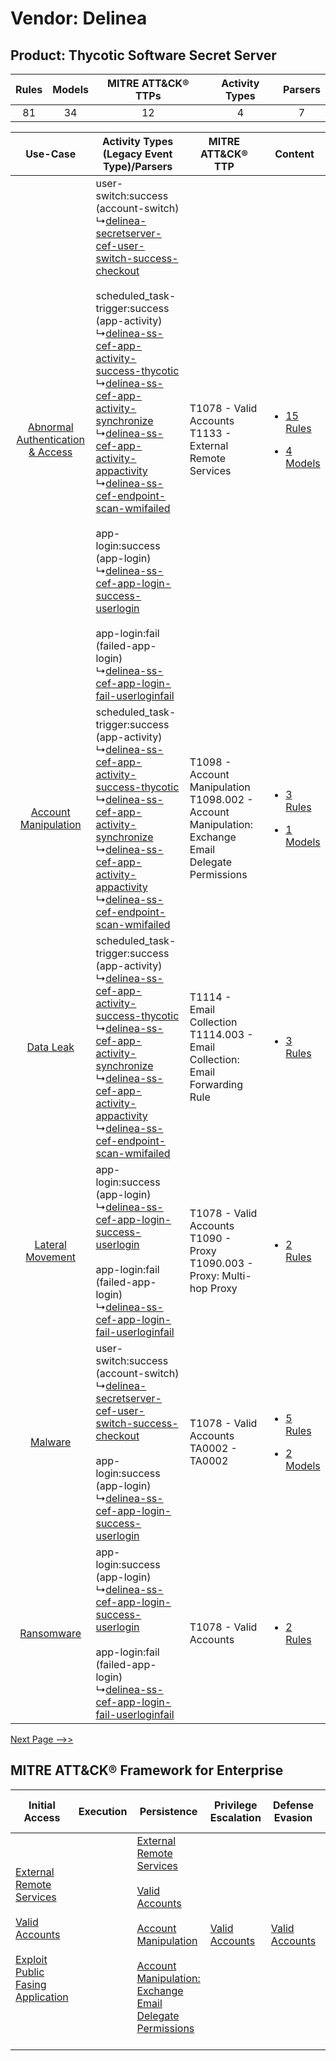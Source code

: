 Vendor: Delinea
===============
Product: Thycotic Software Secret Server
----------------------------------------
| Rules | Models | MITRE ATT&CK® TTPs | Activity Types | Parsers |
|:-----:|:------:|:------------------:|:--------------:|:-------:|
|  81   |   34   |         12         |       4        |    7    |

|    Use-Case    | Activity Types (Legacy Event Type)/Parsers    | MITRE ATT&CK® TTP    | Content    |
|:----:| ---- | ---- | ---- |
| [Abnormal Authentication & Access](../../../UseCases/uc_abnormal_authentication_&_access.md) |  user-switch:success (account-switch)<br> ↳[delinea-secretserver-cef-user-switch-success-checkout](Ps/pC_delineasecretservercefuserswitchsuccesscheckout.md)<br><br> scheduled_task-trigger:success (app-activity)<br> ↳[delinea-ss-cef-app-activity-success-thycotic](Ps/pC_delineasscefappactivitysuccessthycotic.md)<br> ↳[delinea-ss-cef-app-activity-synchronize](Ps/pC_delineasscefappactivitysynchronize.md)<br> ↳[delinea-ss-cef-app-activity-appactivity](Ps/pC_delineasscefappactivityappactivity.md)<br> ↳[delinea-ss-cef-endpoint-scan-wmifailed](Ps/pC_delineasscefendpointscanwmifailed.md)<br><br> app-login:success (app-login)<br> ↳[delinea-ss-cef-app-login-success-userlogin](Ps/pC_delineasscefapploginsuccessuserlogin.md)<br><br> app-login:fail (failed-app-login)<br> ↳[delinea-ss-cef-app-login-fail-userloginfail](Ps/pC_delineasscefapploginfailuserloginfail.md)<br> | T1078 - Valid Accounts<br>T1133 - External Remote Services<br>    | [<ul><li>15 Rules</li></ul><ul><li>4 Models</li></ul>](RM/r_m_delinea_thycotic_software_secret_server_Abnormal_Authentication_&_Access.md) |
|    [Account Manipulation](../../../UseCases/uc_account_manipulation.md)    |  scheduled_task-trigger:success (app-activity)<br> ↳[delinea-ss-cef-app-activity-success-thycotic](Ps/pC_delineasscefappactivitysuccessthycotic.md)<br> ↳[delinea-ss-cef-app-activity-synchronize](Ps/pC_delineasscefappactivitysynchronize.md)<br> ↳[delinea-ss-cef-app-activity-appactivity](Ps/pC_delineasscefappactivityappactivity.md)<br> ↳[delinea-ss-cef-endpoint-scan-wmifailed](Ps/pC_delineasscefendpointscanwmifailed.md)<br>    | T1098 - Account Manipulation<br>T1098.002 - Account Manipulation: Exchange Email Delegate Permissions<br> | [<ul><li>3 Rules</li></ul><ul><li>1 Models</li></ul>](RM/r_m_delinea_thycotic_software_secret_server_Account_Manipulation.md)    |
|    [Data Leak](../../../UseCases/uc_data_leak.md)    |  scheduled_task-trigger:success (app-activity)<br> ↳[delinea-ss-cef-app-activity-success-thycotic](Ps/pC_delineasscefappactivitysuccessthycotic.md)<br> ↳[delinea-ss-cef-app-activity-synchronize](Ps/pC_delineasscefappactivitysynchronize.md)<br> ↳[delinea-ss-cef-app-activity-appactivity](Ps/pC_delineasscefappactivityappactivity.md)<br> ↳[delinea-ss-cef-endpoint-scan-wmifailed](Ps/pC_delineasscefendpointscanwmifailed.md)<br>    | T1114 - Email Collection<br>T1114.003 - Email Collection: Email Forwarding Rule<br>    | [<ul><li>3 Rules</li></ul>](RM/r_m_delinea_thycotic_software_secret_server_Data_Leak.md)    |
|    [Lateral Movement](../../../UseCases/uc_lateral_movement.md)    |  app-login:success (app-login)<br> ↳[delinea-ss-cef-app-login-success-userlogin](Ps/pC_delineasscefapploginsuccessuserlogin.md)<br><br> app-login:fail (failed-app-login)<br> ↳[delinea-ss-cef-app-login-fail-userloginfail](Ps/pC_delineasscefapploginfailuserloginfail.md)<br>    | T1078 - Valid Accounts<br>T1090 - Proxy<br>T1090.003 - Proxy: Multi-hop Proxy<br>    | [<ul><li>2 Rules</li></ul>](RM/r_m_delinea_thycotic_software_secret_server_Lateral_Movement.md)    |
|    [Malware](../../../UseCases/uc_malware.md)    |  user-switch:success (account-switch)<br> ↳[delinea-secretserver-cef-user-switch-success-checkout](Ps/pC_delineasecretservercefuserswitchsuccesscheckout.md)<br><br> app-login:success (app-login)<br> ↳[delinea-ss-cef-app-login-success-userlogin](Ps/pC_delineasscefapploginsuccessuserlogin.md)<br>    | T1078 - Valid Accounts<br>TA0002 - TA0002<br>    | [<ul><li>5 Rules</li></ul><ul><li>2 Models</li></ul>](RM/r_m_delinea_thycotic_software_secret_server_Malware.md)    |
|    [Ransomware](../../../UseCases/uc_ransomware.md)    |  app-login:success (app-login)<br> ↳[delinea-ss-cef-app-login-success-userlogin](Ps/pC_delineasscefapploginsuccessuserlogin.md)<br><br> app-login:fail (failed-app-login)<br> ↳[delinea-ss-cef-app-login-fail-userloginfail](Ps/pC_delineasscefapploginfailuserloginfail.md)<br>    | T1078 - Valid Accounts<br>    | [<ul><li>2 Rules</li></ul>](RM/r_m_delinea_thycotic_software_secret_server_Ransomware.md)    |
[Next Page -->>](2_ds_delinea_thycotic_software_secret_server.md)

MITRE ATT&CK® Framework for Enterprise
--------------------------------------
| Initial Access                                                                                                                                                                                                                         | Execution | Persistence                                                                                                                                                                                                                                                                                                                                 | Privilege Escalation                                                | Defense Evasion                                                     | Credential Access                                                                     | Discovery | Lateral Movement | Collection                                                                                                                                                            | Command and Control                                                                                                                       | Exfiltration | Impact |
| -------------------------------------------------------------------------------------------------------------------------------------------------------------------------------------------------------------------------------------- | --------- | ------------------------------------------------------------------------------------------------------------------------------------------------------------------------------------------------------------------------------------------------------------------------------------------------------------------------------------------- | ------------------------------------------------------------------- | ------------------------------------------------------------------- | ------------------------------------------------------------------------------------- | --------- | ---------------- | --------------------------------------------------------------------------------------------------------------------------------------------------------------------- | ----------------------------------------------------------------------------------------------------------------------------------------- | ------------ | ------ |
| [External Remote Services](https://attack.mitre.org/techniques/T1133)<br><br>[Valid Accounts](https://attack.mitre.org/techniques/T1078)<br><br>[Exploit Public Fasing Application](https://attack.mitre.org/techniques/T1190)<br><br> |           | [External Remote Services](https://attack.mitre.org/techniques/T1133)<br><br>[Valid Accounts](https://attack.mitre.org/techniques/T1078)<br><br>[Account Manipulation](https://attack.mitre.org/techniques/T1098)<br><br>[Account Manipulation: Exchange Email Delegate Permissions](https://attack.mitre.org/techniques/T1098/002)<br><br> | [Valid Accounts](https://attack.mitre.org/techniques/T1078)<br><br> | [Valid Accounts](https://attack.mitre.org/techniques/T1078)<br><br> | [Credentials from Password Stores](https://attack.mitre.org/techniques/T1555)<br><br> |           |                  | [Email Collection](https://attack.mitre.org/techniques/T1114)<br><br>[Email Collection: Email Forwarding Rule](https://attack.mitre.org/techniques/T1114/003)<br><br> | [Proxy: Multi-hop Proxy](https://attack.mitre.org/techniques/T1090/003)<br><br>[Proxy](https://attack.mitre.org/techniques/T1090)<br><br> |              |        |
